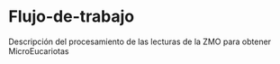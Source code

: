 # Flujo-de-trabajo
Descripción del procesamiento de las lecturas de la ZMO para obtener MicroEucariotas
